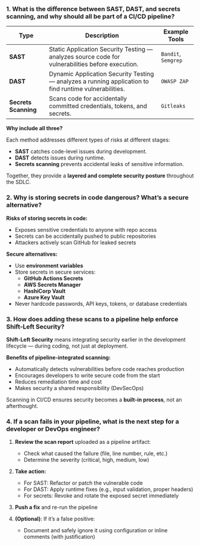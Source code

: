 ###  1. What is the difference between SAST, DAST, and secrets scanning, and why should all be part of a CI/CD pipeline?

| Type        | Description                                                                 | Example Tools          |
|-------------|-----------------------------------------------------------------------------|------------------------|
| **SAST**    | Static Application Security Testing — analyzes source code for vulnerabilities before execution. | `Bandit`, `Semgrep`    |
| **DAST**    | Dynamic Application Security Testing — analyzes a running application to find runtime vulnerabilities. | `OWASP ZAP`            |
| **Secrets Scanning** | Scans code for accidentally committed credentials, tokens, and secrets.           | `Gitleaks`              |

**Why include all three?**

Each method addresses different types of risks at different stages:
- **SAST** catches code-level issues during development.
- **DAST** detects issues during runtime.
- **Secrets scanning** prevents accidental leaks of sensitive information.

Together, they provide a **layered and complete security posture** throughout the SDLC.


###  2. Why is storing secrets in code dangerous? What’s a secure alternative?

**Risks of storing secrets in code:**
- Exposes sensitive credentials to anyone with repo access
- Secrets can be accidentally pushed to public repositories
- Attackers actively scan GitHub for leaked secrets

**Secure alternatives:**
- Use **environment variables**
- Store secrets in secure services:
  - **GitHub Actions Secrets**
  - **AWS Secrets Manager**
  - **HashiCorp Vault**
  - **Azure Key Vault**
- Never hardcode passwords, API keys, tokens, or database credentials


### 3. How does adding these scans to a pipeline help enforce Shift-Left Security?

**Shift-Left Security** means integrating security earlier in the development lifecycle — during coding, not just at deployment.

**Benefits of pipeline-integrated scanning:**
- Automatically detects vulnerabilities before code reaches production
- Encourages developers to write secure code from the start
- Reduces remediation time and cost
- Makes security a shared responsibility (DevSecOps)

Scanning in CI/CD ensures security becomes a **built-in process**, not an afterthought.


### 4. If a scan fails in your pipeline, what is the next step for a developer or DevOps engineer?

1. **Review the scan report** uploaded as a pipeline artifact:
   - Check what caused the failure (file, line number, rule, etc.)
   - Determine the severity (critical, high, medium, low)

2. **Take action:**
   - For SAST: Refactor or patch the vulnerable code
   - For DAST: Apply runtime fixes (e.g., input validation, proper headers)
   - For secrets: Revoke and rotate the exposed secret immediately

3. **Push a fix** and re-run the pipeline

4. **(Optional)**: If it’s a false positive:
   - Document and safely ignore it using configuration or inline comments (with justification)


